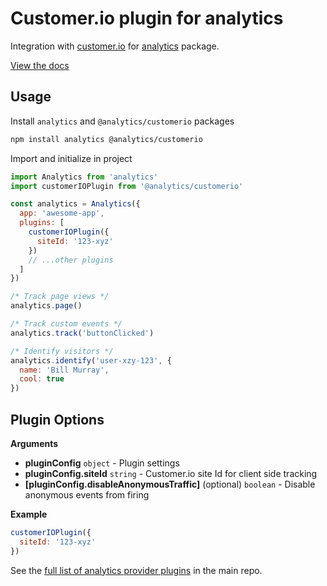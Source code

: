 # Customer.io plugin for analytics

Integration with [customer.io](https://customer.io/) for [analytics](https://www.npmjs.com/package/analytics) package.

[View the docs](https://getanalytics.io/plugins/customerio/)

<!-- ANALYTICS_DOCS:START (USAGE) -->
## Usage

Install `analytics` and `@analytics/customerio` packages

```bash
npm install analytics @analytics/customerio
```

Import and initialize in project

```js
import Analytics from 'analytics'
import customerIOPlugin from '@analytics/customerio'

const analytics = Analytics({
  app: 'awesome-app',
  plugins: [
    customerIOPlugin({
      siteId: '123-xyz'
    })
    // ...other plugins
  ]
})

/* Track page views */
analytics.page()

/* Track custom events */
analytics.track('buttonClicked')

/* Identify visitors */
analytics.identify('user-xzy-123', {
  name: 'Bill Murray',
  cool: true
})

```
<!-- ANALYTICS_DOCS:END -->

<!-- ANALYTICS_DOCS:START (API) -->
## Plugin Options

**Arguments**

- **pluginConfig** <code>object</code> - Plugin settings
- **pluginConfig.siteId** <code>string</code> - Customer.io site Id for client side tracking
- **[pluginConfig.disableAnonymousTraffic]** (optional) <code>boolean</code> - Disable anonymous events from firing

**Example**

```js
customerIOPlugin({
  siteId: '123-xyz'
})
```
<!-- ANALYTICS_DOCS:END -->


See the [full list of analytics provider plugins](https://github.com/DavidWells/analytics#current-plugins) in the main repo.
